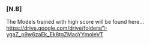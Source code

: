 ### [N.B]

The Models trained with high score will be found here...</br>
https://drive.google.com/drive/folders/1-ygaZ_p9w6zaEk_Ek8tgZMaoYYmoleVT